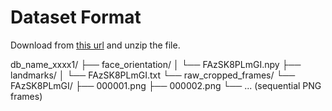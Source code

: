 
# Dataset Format

Download from [this url](https://drive.google.com/file/d/1j7rsslmA3KtOUN5XBCTjjBT0vHH7yl1u/view?usp=sharing) and unzip the file.

db_name_xxxx1/
├── face_orientation/
│   └── FAzSK8PLmGI.npy
├── landmarks/
│   └── FAzSK8PLmGI.txt
└── raw_cropped_frames/
    └── FAzSK8PLmGI/
        ├── 000001.png
        ├── 000002.png
        └── ... (sequential PNG frames)